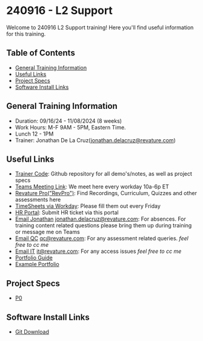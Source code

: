 # 240916 - L2 Support

Welcome to 240916 L2 Support training! Here you'll find useful information for this training.

## Table of Contents

  - [General Training Information](#general-training-information)
  - [Useful Links](#useful-links)
  - [Project Specs](#project-specs)
  - [Software Install Links](#software-install-links)

## <a name="general"></a>General Training Information

- Duration: 09/16/24 - 11/08/2024 (8 weeks)
- Work Hours: M-F 9AM - 5PM, Eastern Time. 
- Lunch 12 - 1PM
- Trainer: Jonathan De La Cruz(<jonathan.delacruz@revature.com>)

## <a name="links"></a>Useful Links

- <a href="https://github.com/240916-L2-Support-Citi/trainer-code" target="_blank" rel="noopener noreferrer">Trainer Code</a>: Github repository for all demo's/notes, as well as project specs
- <a href="https://teams.microsoft.com/l/meetup-join/19%3ameeting_N2NkYjhjNzItMmJkYS00YmE2LTg4NWYtNjNmYTk5YmJiNzc4%40thread.v2/0?context=%7b%22Tid%22%3a%226b63e28a-a8f9-47b5-aa40-97e231215164%22%2c%22Oid%22%3a%2250a437f4-aa63-4dfa-84c6-6bfac0ea3e1e%22%7d" target="_blank" rel="noopener noreferrer">Teams Meeting Link</a>: We meet here every workday 10a-6p ET
- <a href="https://app.revature.com" target="_blank" rel="noopener noreferrer">Revature Pro("RevPro")</a>: Find Recordings, Curriculum, Quizzes and other assessments here
- <a href="https://www.myworkday.com/wday/authgwy/revature/login.htmld" target="_blank" rel="noopener noreferrer">TimeSheets via Workday</a>: Please fill them out every Friday
- <a href="https://help.revature.com/s/" target="_blank" rel="noopener noreferrer">HR Portal</a>: Submit HR ticket via this portal
- <a href="mailto:jonathan.delacruz@revature.com" target="_blank" rel="noopener noreferrer">Email Jonathan</a> <jonathan.delacruz@revature.com>: For absences. For training content related questions please bring them up during training or message me on Teams
- <a href="mailto:qc@revature.com" target="_blank" rel="noopener noreferrer">Email QC</a> <qc@revature.com>: For any assessment related queries. *feel free to cc me*
- <a href="mailto:it@revature.com" target="_blank" rel="noopener noreferrer">Email IT</a> <it@revature.com>: For any access issues *feel free to cc me*
- <a href="https://revaturelabs.github.io/Portfolio-Reference-Documents/" target="_blank" rel="noopener noreferrer">Portfolio Guide</a>
- <a href="https://app.revature.com/profile/M4rkf0ns/3e943b67174c08635f634d10163c3bfa" target="_blank" rel="noopener noreferrer">Example Portfolio</a>

## <a name="projects"></a>Project Specs

- [P0](https://github.com/240916-L2-Support-Citi/trainer-code/blob/main/Project%20Specifications/Project0.md)

## <a name="installs"></a>Software Install Links

- <a href="https://git-scm.com/downloads" target="_blank" rel="noopener noreferrer">Git Download</a>
